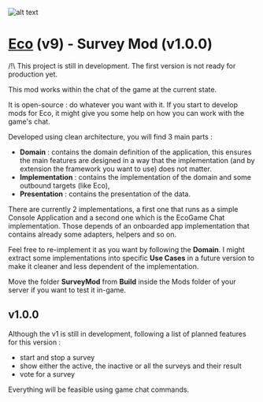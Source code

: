 ![alt text](https://avatars1.githubusercontent.com/u/71271063?s=200&v=4 "Team Logo")

# [Eco](https://www.play.eco/) (v9) - Survey Mod (v1.0.0)

/!\ This project is still in development. The first version is not ready for production yet.

This mod works within the chat of the game at the current state.

It is open-source : do whatever you want with it. If you start to develop mods for Eco, it might give
you some help on how you can work with the game's chat.

Developed using clean architecture, you will find 3 main parts :

- **Domain** : contains the domain definition of the application, this ensures the main features are designed in a way that the implementation (and by extension the framework you want to use) does not matter.
- **Implementation** : contains the implementation of the domain and some outbound targets (like Eco),
- **Presentation** : contains the presentation of the data.

There are currently 2 implementations, a first one that runs as a simple Console Application and a second one 
which is the EcoGame Chat implementation. Those depends of an onboarded app implementation that contains already some adapters, helpers and so on.

Feel free to re-implement it as you want by following the **Domain**. I might extract some implementations into specific **Use Cases** in a future version to
make it cleaner and less dependent of the implementation.

Move the folder **SurveyMod** from **Build** inside the Mods folder of your server if you want to test it in-game.

## v1.0.0

Although the v1 is still in development, following a list of planned features for this version :
- start and stop a survey
- show either the active, the inactive or all the surveys and their result
- vote for a survey

Everything will be feasible using game chat commands.
